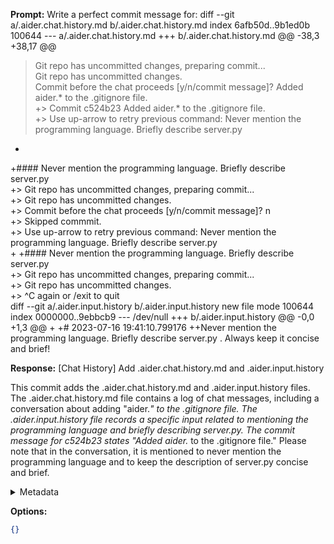 **Prompt:**
Write a perfect commit message for: diff --git a/.aider.chat.history.md b/.aider.chat.history.md
index 6afb50d..9b1ed0b 100644
--- a/.aider.chat.history.md
+++ b/.aider.chat.history.md
@@ -38,3 +38,17 @@
 > Git repo has uncommitted changes, preparing commit...  
 > Git repo has uncommitted changes.  
 > Commit before the chat proceeds [y/n/commit message]? Added aider.* to the .gitignore file.  
+> Commit c524b23 Added aider.* to the .gitignore file.  
+> Use up-arrow to retry previous command: Never mention the programming language. Briefly describe server.py  
+
+#### Never mention the programming language. Briefly describe server.py  
+> Git repo has uncommitted changes, preparing commit...  
+> Git repo has uncommitted changes.  
+> Commit before the chat proceeds [y/n/commit message]? n  
+> Skipped commmit.  
+> Use up-arrow to retry previous command: Never mention the programming language. Briefly describe server.py  
+
+#### Never mention the programming language. Briefly describe server.py  
+> Git repo has uncommitted changes, preparing commit...  
+> Git repo has uncommitted changes.  
+> ^C again or /exit to quit  
diff --git a/.aider.input.history b/.aider.input.history
new file mode 100644
index 0000000..9ebbcb9
--- /dev/null
+++ b/.aider.input.history
@@ -0,0 +1,3 @@
+
+# 2023-07-16 19:41:10.799176
++Never mention the programming language. Briefly describe server.py
. Always keep it concise and brief!

**Response:**
[Chat History] Add .aider.chat.history.md and .aider.input.history

This commit adds the .aider.chat.history.md and .aider.input.history files. 
The .aider.chat.history.md file contains a log of chat messages, including a conversation about adding "aider.*" to the .gitignore file.
The .aider.input.history file records a specific input related to mentioning the programming language and briefly describing server.py.
The commit message for c524b23 states "Added aider.* to the .gitignore file."
Please note that in the conversation, it is mentioned to never mention the programming language and to keep the description of server.py concise and brief.

<details><summary>Metadata</summary>

- Duration: 5162 ms
- Datetime: 2023-07-16T18:59:12.337930
- Model: gpt-3.5-turbo-0613

</details>

**Options:**
```json
{}
```

